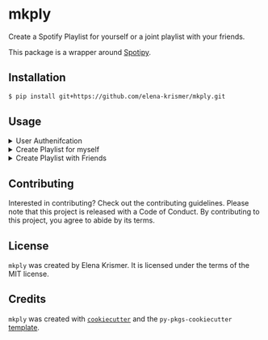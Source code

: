 # mkply

Create a Spotify Playlist for yourself or a joint playlist with your friends. 

This package is a wrapper around [Spotipy](https://github.com/plamere/spotipy).

## Installation

```bash
$ pip install git+https://github.com/elena-krismer/mkply.git

```

## Usage

<details>
  <summary>User Authenifcation</summary>

* get `client_id` and `client_secret`  https://developer.spotify.com/documentation/general/guides/authorization/app-settings/

* specify `redirect_uri` in your spotify developer account

* Plus, to save your playlist you require your `user_id`, which you can find in your Spotify account (-> account)

More details about the authorization you can find on [Spotipy](https://github.com/plamere/spotipy).

</details>


<details>
  <summary>Create Playlist for myself</summary>

```python
import mkply
sp = mkply.Listener(client_id="your_client_id",
                             client_secret="your_client_secret",
                             redirect_uri = "your_redirect_uri", 
                             user_id = "your_user_id")
sp.create_playlist(save = True)
```
  
</details>


<details>
  <summary>Create Playlist with Friends</summary>

In order to create a Playlist with friends 
```python
import mkply
friend_1 = mkply.Listener(client_id="friend_1_client_id",
                             client_secret="friend_1_client_secret",
                             redirect_uri = "friend_1_redirect_uri")
friend_2 = mkply.Listener(client_id="friend_2_client_id",
                             client_secret="friend_2_client_secret",
                             redirect_uri = "friend_2_redirect_uri") 

# Spotify main account - here playlists will be saved
main_account = mkply.Listener(client_id="your_client_id",
                             client_secret="your_client_secret",
                             redirect_uri = "your_redirect_uri", 
                             user_id = "your_user_id")

sp = MultiListener(list_of_listeners = [friend_1, friend_2] , spotify_account = main_account)                   

sp.create_playlist(save = True)
```
  
</details>



## Contributing

Interested in contributing? Check out the contributing guidelines. Please note that this project is released with a Code of Conduct. By contributing to this project, you agree to abide by its terms.

## License

`mkply` was created by Elena Krismer. It is licensed under the terms of the MIT license.

## Credits

`mkply` was created with [`cookiecutter`](https://cookiecutter.readthedocs.io/en/latest/) and the `py-pkgs-cookiecutter` [template](https://github.com/py-pkgs/py-pkgs-cookiecutter).
